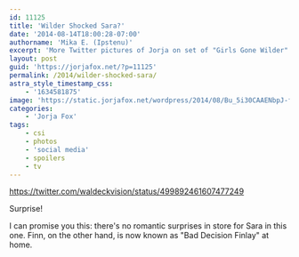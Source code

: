 ```yaml
---
id: 11125
title: 'Wilder Shocked Sara?'
date: '2014-08-14T18:00:28-07:00'
authorname: 'Mika E. (Ipstenu)'
excerpt: 'More Twitter pictures of Jorja on set of "Girls Gone Wilder"'
layout: post
guid: 'https://jorjafox.net/?p=11125'
permalink: /2014/wilder-shocked-sara/
astra_style_timestamp_css:
    - '1634581875'
image: 'https://static.jorjafox.net/wordpress/2014/08/Bu_5i30CAAENbpJ-featured.jpg'
categories:
    - 'Jorja Fox'
tags:
    - csi
    - photos
    - 'social media'
    - spoilers
    - tv
---
```


https://twitter.com/waldeckvision/status/499892461607477249

Surprise!

I can promise you this: there's no romantic surprises in store for Sara in this one. Finn, on the other hand, is now known as "Bad Decision Finlay" at home.

